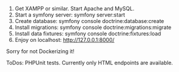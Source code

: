 1. Get XAMPP or similar. Start Apache and MySQL.
2. Start a symfony server: symfony server:start
3. Create database: symfony console doctrine:database:create
4. Install migrations: symfony console doctrine:migrations:migrate
5. Install data fixtures: symfony console doctrine:fixtures:load
6. Enjoy on localhost: http://127.0.0.1:8000/

Sorry for not Dockerizing it!

ToDos: PHPUnit tests. Currently only HTML endpoints are available.

